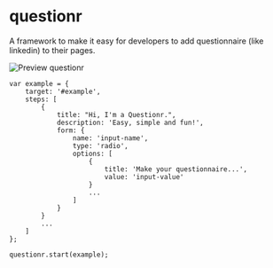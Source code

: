 questionr
=========

A framework to make it easy for developers to add questionnaire (like linkedin) to their pages.

![Preview questionr](http://andersonba.com/questionr/questionr.jpg)

    var example = {
        target: '#example',
        steps: [
            {
                title: "Hi, I'm a Questionr.",
                description: 'Easy, simple and fun!',
                form: {
                    name: 'input-name',
                    type: 'radio',
                    options: [
                        {
                            title: 'Make your questionnaire...',
                            value: 'input-value'
                        }
                        ...
                    ]
                }
            }
            ...
        ]
    };
    
    questionr.start(example);
